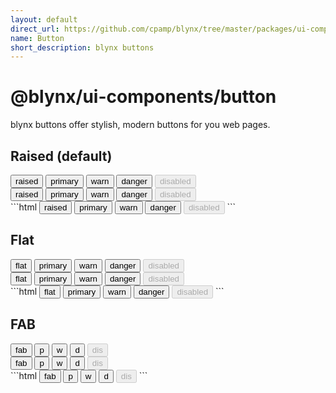 ```yaml
---
layout: default
direct_url: https://github.com/cpamp/blynx/tree/master/packages/ui-components/src/button
name: Button
short_description: blynx buttons
---
```


# @blynx/ui-components/button

blynx buttons offer stylish, modern buttons for you web pages.

## Raised (default)

<button jb-button>
    raised
</button>
<button class="jb-primary" jb-button>
    primary
</button>
<button class="jb-warn" jb-button>
    warn
</button>
<button class="jb-danger" jb-button>
    danger
</button>
<button jb-button disabled>
    disabled
</button>
<div class="jb-dark dark">
    <button jb-button>
        raised
    </button>
    <button class="jb-primary" jb-button>
        primary
    </button>
    <button class="jb-warn" jb-button>
        warn
    </button>
    <button class="jb-danger" jb-button>
        danger
    </button>
    <button jb-button disabled>
        disabled
    </button>
</div>
```html
<button jb-button>
    raised
</button>
<button class="jb-primary" jb-button>
    primary
</button>
<button class="jb-warn" jb-button>
    warn
</button>
<button class="jb-danger" jb-button>
    danger
</button>
<button jb-button disabled>
    disabled
</button>
```

## Flat

<button jb-button="flat">
    flat
</button>
<button class="jb-primary" jb-button="flat">
    primary
</button>
<button class="jb-warn" jb-button="flat">
    warn
</button>
<button class="jb-danger" jb-button="flat">
    danger
</button>
<button jb-button="flat" disabled>
    disabled
</button>
<div class="jb-dark dark">
    <button jb-button="flat">
        flat
    </button>
    <button class="jb-primary" jb-button="flat">
        primary
    </button>
    <button class="jb-warn" jb-button="flat">
        warn
    </button>
    <button class="jb-danger" jb-button="flat">
        danger
    </button>
    <button jb-button="flat" disabled>
        disabled
    </button>
</div>
```html
<button jb-button="flat">
    flat
</button>
<button class="jb-primary" jb-button="flat">
    primary
</button>
<button class="jb-warn" jb-button="flat">
    warn
</button>
<button class="jb-danger" jb-button="flat">
    danger
</button>
<button jb-button="flat" disabled>
    disabled
</button>
```

## FAB

<button jb-button="fab">
    fab
</button>
<button class="jb-primary" jb-button="fab">
    p
</button>
<button class="jb-warn" jb-button="fab">
    w
</button>
<button class="jb-danger" jb-button="fab">
    d
</button>
<button jb-button="fab" disabled>
    dis
</button>
<div class="jb-dark dark">
    <button jb-button="fab">
        fab
    </button>
    <button class="jb-primary" jb-button="fab">
        p
    </button>
    <button class="jb-warn" jb-button="fab">
        w
    </button>
    <button class="jb-danger" jb-button="fab">
        d
    </button>
    <button jb-button="fab" disabled>
        dis
    </button>
</div>
```html
<button jb-button="fab">
    fab
</button>
<button class="jb-primary" jb-button="fab">
    p
</button>
<button class="jb-warn" jb-button="fab">
    w
</button>
<button class="jb-danger" jb-button="fab">
    d
</button>
<button jb-button="fab" disabled>
    dis
</button>
```